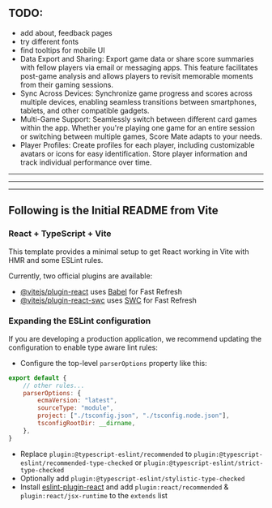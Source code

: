 ## TODO:

-   add about, feedback pages
-   try different fonts
-   find tooltips for mobile UI
-   Data Export and Sharing: Export game data or share score summaries with fellow players via email or messaging apps. This feature facilitates post-game analysis and allows players to revisit memorable moments from their gaming sessions.
-   Sync Across Devices: Synchronize game progress and scores across multiple devices, enabling seamless transitions between smartphones, tablets, and other compatible gadgets.
-   Multi-Game Support: Seamlessly switch between different card games within the app. Whether you're playing one game for an entire session or switching between multiple games, Score Mate adapts to your needs.
-   Player Profiles: Create profiles for each player, including customizable avatars or icons for easy identification. Store player information and track individual performance over time.

---

---

---

## Following is the Initial README from Vite

### React + TypeScript + Vite

This template provides a minimal setup to get React working in Vite with HMR and some ESLint rules.

Currently, two official plugins are available:

-   [@vitejs/plugin-react](https://github.com/vitejs/vite-plugin-react/blob/main/packages/plugin-react/README.md) uses [Babel](https://babeljs.io/) for Fast Refresh
-   [@vitejs/plugin-react-swc](https://github.com/vitejs/vite-plugin-react-swc) uses [SWC](https://swc.rs/) for Fast Refresh

### Expanding the ESLint configuration

If you are developing a production application, we recommend updating the configuration to enable type aware lint rules:

-   Configure the top-level `parserOptions` property like this:

```js
export default {
    // other rules...
    parserOptions: {
        ecmaVersion: "latest",
        sourceType: "module",
        project: ["./tsconfig.json", "./tsconfig.node.json"],
        tsconfigRootDir: __dirname,
    },
}
```

-   Replace `plugin:@typescript-eslint/recommended` to `plugin:@typescript-eslint/recommended-type-checked` or `plugin:@typescript-eslint/strict-type-checked`
-   Optionally add `plugin:@typescript-eslint/stylistic-type-checked`
-   Install [eslint-plugin-react](https://github.com/jsx-eslint/eslint-plugin-react) and add `plugin:react/recommended` & `plugin:react/jsx-runtime` to the `extends` list
